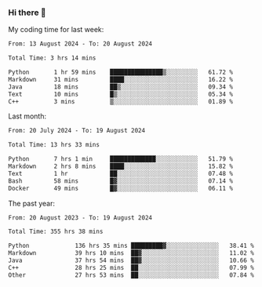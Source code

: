 ### Hi there 👋

My coding time for last week:

<!--START_SECTION:week-->

```txt
From: 13 August 2024 - To: 20 August 2024

Total Time: 3 hrs 14 mins

Python       1 hr 59 mins    ███████████████▒░░░░░░░░░   61.72 %
Markdown     31 mins         ████░░░░░░░░░░░░░░░░░░░░░   16.22 %
Java         18 mins         ██▒░░░░░░░░░░░░░░░░░░░░░░   09.34 %
Text         10 mins         █▒░░░░░░░░░░░░░░░░░░░░░░░   05.34 %
C++          3 mins          ▒░░░░░░░░░░░░░░░░░░░░░░░░   01.89 %
```

<!--END_SECTION:week-->

Last month:

<!--START_SECTION:month-->

```txt
From: 20 July 2024 - To: 19 August 2024

Total Time: 13 hrs 33 mins

Python       7 hrs 1 min     █████████████░░░░░░░░░░░░   51.79 %
Markdown     2 hrs 8 mins    ████░░░░░░░░░░░░░░░░░░░░░   15.82 %
Text         1 hr            ██░░░░░░░░░░░░░░░░░░░░░░░   07.48 %
Bash         58 mins         █▓░░░░░░░░░░░░░░░░░░░░░░░   07.14 %
Docker       49 mins         █▓░░░░░░░░░░░░░░░░░░░░░░░   06.11 %
```

<!--END_SECTION:month-->

The past year:

<!--START_SECTION:year-->

```txt
From: 20 August 2023 - To: 19 August 2024

Total Time: 355 hrs 38 mins

Python             136 hrs 35 mins █████████▓░░░░░░░░░░░░░░░   38.41 %
Markdown           39 hrs 10 mins  ██▓░░░░░░░░░░░░░░░░░░░░░░   11.02 %
Java               37 hrs 54 mins  ██▓░░░░░░░░░░░░░░░░░░░░░░   10.66 %
C++                28 hrs 25 mins  ██░░░░░░░░░░░░░░░░░░░░░░░   07.99 %
Other              27 hrs 53 mins  ██░░░░░░░░░░░░░░░░░░░░░░░   07.84 %
```

<!--END_SECTION:year-->

